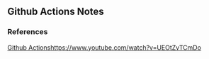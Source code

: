 ## Github Actions Notes

### References
[Github Actions](https://www.youtube.com/watch?v=UEOtZvTCmDo)https://www.youtube.com/watch?v=UEOtZvTCmDo
